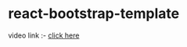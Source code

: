 # react-bootstrap-template

video link :- <a href="https://drive.google.com/file/d/1xapcinOX-HHroRtJ343jJmDrJ92v-dfK/view?usp=sharing">click here</a>
